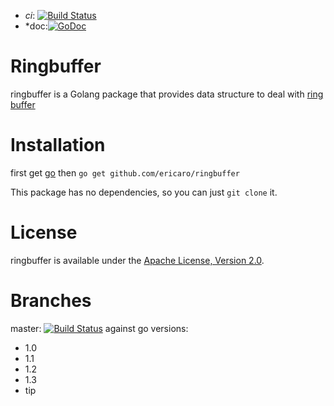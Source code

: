 - *ci*: [![Build Status](https://travis-ci.org/ericaro/ringbuffer.png?branch=master)](https://travis-ci.org/ericaro/ringbuffer) 
- *doc:[![GoDoc](https://godoc.org/github.com/ericaro/ringbuffer?status.svg)](https://godoc.org/github.com/ericaro/ringbuffer)

# Ringbuffer 

ringbuffer is a Golang package that provides data structure to 
deal with [ring buffer](http://en.wikipedia.org/wiki/Circular_buffer) 


# Installation

first get [go](http://golang.org)
then `go get github.com/ericaro/ringbuffer`

This package has no dependencies, so you can just `git clone` it.

# License

ringbuffer is available under the [Apache License, Version 2.0](http://www.apache.org/licenses/LICENSE-2.0.html).


# Branches


master: [![Build Status](https://travis-ci.org/ericaro/ringbuffer.png?branch=master)](https://travis-ci.org/ericaro/ringbuffer) against go versions:

  - 1.0
  - 1.1
  - 1.2
  - 1.3
  - tip
